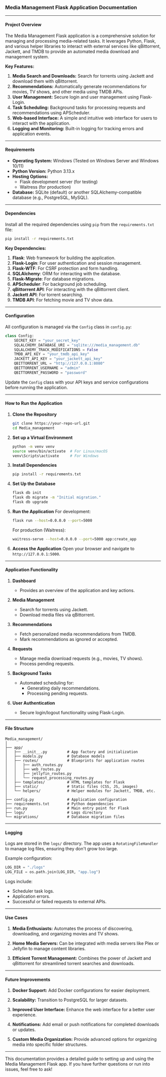 ### **Media Management Flask Application Documentation**

---

#### **Project Overview**

The Media Management Flask application is a comprehensive solution for managing and processing media-related tasks. It leverages Python, Flask, and various helper libraries to interact with external services like qBittorrent, Jackett, and TMDB to provide an automated media download and management system. 

**Key Features:**
1. **Media Search and Downloads:** Search for torrents using Jackett and download them with qBittorrent.
2. **Recommendations:** Automatically generate recommendations for movies, TV shows, and other media using TMDB APIs.
3. **User Management:** Secure login and user management using Flask-Login.
4. **Task Scheduling:** Background tasks for processing requests and recommendations using APScheduler.
5. **Web-based Interface:** A simple and intuitive web interface for users to interact with the application.
6. **Logging and Monitoring:** Built-in logging for tracking errors and application events.

---

#### **Requirements**

- **Operating System:** Windows (Tested on Windows Server and Windows 10/11)
- **Python Version:** Python 3.13.x
- **Hosting Options:**
  - Flask development server (for testing)
  - Waitress (for production)
- **Database:** SQLite (default) or another SQLAlchemy-compatible database (e.g., PostgreSQL, MySQL).

---

#### **Dependencies**

Install all the required dependencies using `pip` from the `requirements.txt` file:
```bash
pip install -r requirements.txt
```

**Key Dependencies:**
1. **Flask**: Web framework for building the application.
2. **Flask-Login**: For user authentication and session management.
3. **Flask-WTF**: For CSRF protection and form handling.
4. **SQLAlchemy**: ORM for interacting with the database.
5. **Flask-Migrate**: For database migrations.
6. **APScheduler**: For background job scheduling.
7. **qBittorrent API**: For interacting with the qBittorrent client.
8. **Jackett API**: For torrent searching.
9. **TMDB API**: For fetching movie and TV show data.

---

#### **Configuration**

All configuration is managed via the `Config` class in `config.py`:
```python
class Config:
    SECRET_KEY = "your_secret_key"
    SQLALCHEMY_DATABASE_URI = "sqlite:///media_management.db"
    SQLALCHEMY_TRACK_MODIFICATIONS = False
    TMDB_API_KEY = "your_tmdb_api_key"
    JACKETT_API_KEY = "your_jackett_api_key"
    QBITTORRENT_URL = "http://127.0.0.1:8080"
    QBITTORRENT_USERNAME = "admin"
    QBITTORRENT_PASSWORD = "password"
```

Update the `Config` class with your API keys and service configurations before running the application.

---

#### **How to Run the Application**

1. **Clone the Repository**
   ```bash
   git clone https://your-repo-url.git
   cd Media_management
   ```

2. **Set up a Virtual Environment**
   ```bash
   python -m venv venv
   source venv/bin/activate  # For Linux/macOS
   venv\Scripts\activate     # For Windows
   ```

3. **Install Dependencies**
   ```bash
   pip install -r requirements.txt
   ```

4. **Set Up the Database**
   ```bash
   flask db init
   flask db migrate -m "Initial migration."
   flask db upgrade
   ```

5. **Run the Application**
   For development:
   ```bash
   flask run --host=0.0.0.0 --port=5000
   ```

   For production (Waitress):
   ```bash
   waitress-serve --host=0.0.0.0 --port=5000 app:create_app
   ```

6. **Access the Application**
   Open your browser and navigate to `http://127.0.0.1:5000`.

---

#### **Application Functionality**

1. **Dashboard**
   - Provides an overview of the application and key actions.

2. **Media Management**
   - Search for torrents using Jackett.
   - Download media files via qBittorrent.

3. **Recommendations**
   - Fetch personalized media recommendations from TMDB.
   - Mark recommendations as ignored or accepted.

4. **Requests**
   - Manage media download requests (e.g., movies, TV shows).
   - Process pending requests.

5. **Background Tasks**
   - Automated scheduling for:
     - Generating daily recommendations.
     - Processing pending requests.

6. **User Authentication**
   - Secure login/logout functionality using Flask-Login.

---

#### **File Structure**

```plaintext
Media_management/
│
├── app/
│   ├── __init__.py         # App factory and initialization
│   ├── models.py           # Database models
│   ├── routes/             # Blueprints for application routes
│   │   ├── auth_routes.py
│   │   ├── web_routes.py
│   │   ├── jellyfin_routes.py
│   │   └── request_processing_routes.py
│   ├── templates/          # HTML templates for Flask
│   ├── static/             # Static files (CSS, JS, images)
│   └── helpers/            # Helper modules for Jackett, TMDB, etc.
│
├── config.py               # Application configuration
├── requirements.txt        # Python dependencies
├── run.py                  # Main entry point for Flask
├── logs/                   # Logs directory
└── migrations/             # Database migration files
```

---

#### **Logging**

Logs are stored in the `logs/` directory. The app uses a `RotatingFileHandler` to manage log files, ensuring they don't grow too large.

Example configuration:
```python
LOG_DIR = "./logs"
LOG_FILE = os.path.join(LOG_DIR, "app.log")
```

Logs include:
- Scheduler task logs.
- Application errors.
- Successful or failed requests to external APIs.

---

#### **Use Cases**

1. **Media Enthusiasts:**
   Automates the process of discovering, downloading, and organizing movies and TV shows.

2. **Home Media Servers:**
   Can be integrated with media servers like Plex or Jellyfin to manage content libraries.

3. **Efficient Torrent Management:**
   Combines the power of Jackett and qBittorrent for streamlined torrent searches and downloads.

---

#### **Future Improvements**

1. **Docker Support:**
   Add Docker configurations for easier deployment.

2. **Scalability:**
   Transition to PostgreSQL for larger datasets.

3. **Improved User Interface:**
   Enhance the web interface for a better user experience.

4. **Notifications:**
   Add email or push notifications for completed downloads or updates.

5. **Custom Media Organization:**
   Provide advanced options for organizing media into specific folder structures.

---

This documentation provides a detailed guide to setting up and using the Media Management Flask app. If you have further questions or run into issues, feel free to ask!
